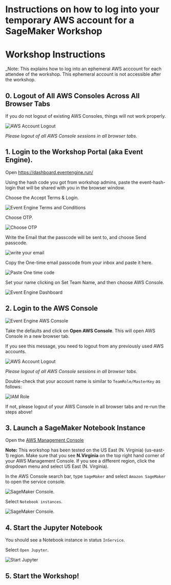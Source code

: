# Instructions on how to log into your temporary AWS account for a SageMaker Workshop

# Workshop Instructions
_Note:  This explains how to log into an ephemeral AWS acccount for each attendee of the workshop. This ephemeral account is not accessible after the workshop.  
## 0. Logout of All AWS Consoles Across All Browser Tabs
If you do not logout of existing AWS Consoles, things will not work properly.

![AWS Account Logout](img/aws-logout.png)

_Please logout of all AWS Console sessions in all browser tabs._

## 1. Login to the Workshop Portal (aka Event Engine). 
Open https://dashboard.eventengine.run/

Using the hash code you got from workshop admins, paste the event-hash-login that will be shared with you in the browser window. 

Choose the Accept Terms & Login. 

![Event Engine Terms and Conditions](img/event-engine-terms.png)

Choose OTP.

![Choose OTP](img/choose_top.png)

Write the Email that the passcode will be sent to, and choose Send passcode.

![write your email](img/one_time_email_passcode.png)

Copy the One-time email passcode from your inbox and paste it here.

![Paste One time code](img/paste_time_email_passcode.png)

Set your name clicking on Set Team Name, and then choose AWS Console.

![Event Engine Dashboard](img/event-engine-dashboard.png)

## 2. Login to the **AWS Console**

![Event Engine AWS Console](img/event-engine-aws-console.png)

Take the defaults and click on **Open AWS Console**. This will open AWS Console in a new browser tab.

If you see this message, you need to logout from any previously used AWS accounts.

![AWS Account Logout](img/aws-logout.png)

_Please logout of all AWS Console sessions in all browser tabs._

Double-check that your account name is similar to `TeamRole/MasterKey` as follows:

![IAM Role](img/teamrole-masterkey.png)

If not, please logout of your AWS Console in all browser tabs and re-run the steps above!

## 3. Launch a SageMaker Notebook Instance

Open the [AWS Management Console](https://console.aws.amazon.com/console/home)

**Note:** This workshop has been tested on the US East (N. Virginia) (us-east-1) region. Make sure that you see **N.Virginia** on the top right hand corner of your AWS Management Console. If you see a different region, click the dropdown menu and select US East (N. Virginia).

In the AWS Console search bar, type `SageMaker` and select `Amazon SageMaker` to open the service console.

![SageMaker Console](img/setup_aws_console.png). 

Select `Notebook instances`.

![SageMaker Console](img/aws-sagemaker-dashboard.png).

## 4. Start the Jupyter Notebook
You should see a Notebook instance in status `InService`.

Select `Open Jupyter`. 

![Start Jupyter](img/start_jupyter.png)

## 5. Start the Workshop!
